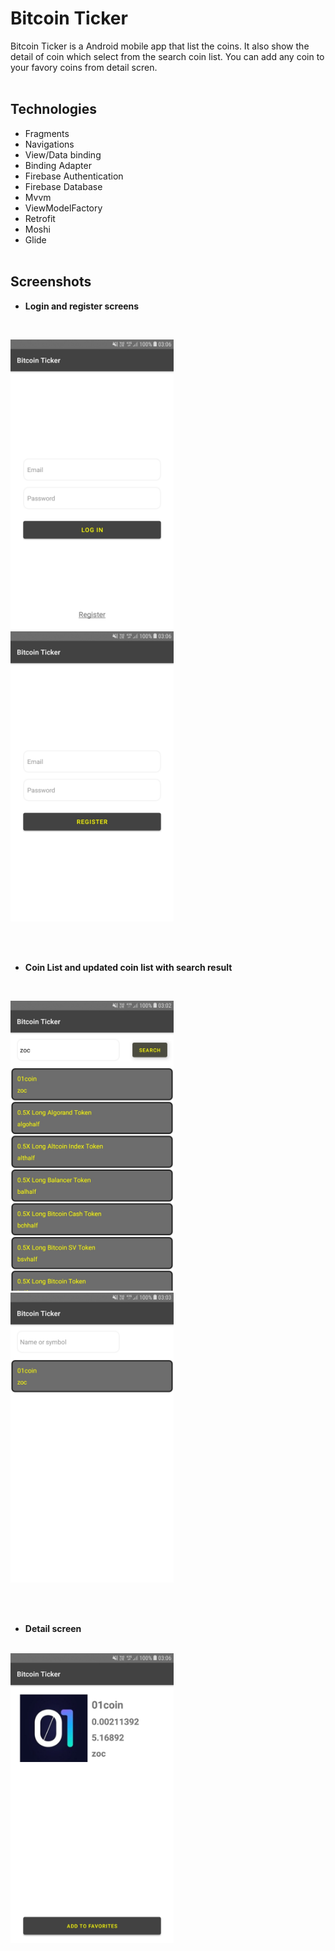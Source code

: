 # Bitcoin Ticker

Bitcoin Ticker is a Android mobile app that list the coins. It also show the detail of coin which select from the search coin list. You can add any coin to your favory coins from detail scren.
<br><br>


## Technologies

- Fragments
- Navigations
- View/Data binding
- Binding Adapter
- Firebase Authentication
- Firebase Database
- Mvvm
- ViewModelFactory
- Retrofit
- Moshi
- Glide
<br><br>

## Screenshots


- <b>Login and register screens</b>
<br>



<img width="261" alt="callmockup1 3" src="https://github.com/odukabdulbasit/Bitcoin-Ticker/blob/main/Screenshot/Screenshot_20210821-030622_Bitcoin%20Ticker.jpg">   <img width="261" alt="callmockup1 3" src="https://github.com/odukabdulbasit/Bitcoin-Ticker/blob/main/Screenshot/Screenshot_20210821-030628_Bitcoin%20Ticker.jpg">


<br><br>
- <b>Coin List and updated coin list with search result</b>
<br>

<img width="261" alt="callmockup1 3" src="https://github.com/odukabdulbasit/Bitcoin-Ticker/blob/main/Screenshot/Screenshot_20210821-030205_Bitcoin%20Ticker.jpg">   <img width="261" alt="callmockup1 3" src="https://github.com/odukabdulbasit/Bitcoin-Ticker/blob/main/Screenshot/Screenshot_20210821-030311_Bitcoin%20Ticker.jpg">


<br><br>
- <b>Detail screen</b>
<br>

<img width="261" alt="callmockup1 3" src="https://github.com/odukabdulbasit/Bitcoin-Ticker/blob/main/Screenshot/Screenshot_20210821-030610_Bitcoin%20Ticker.jpg">

